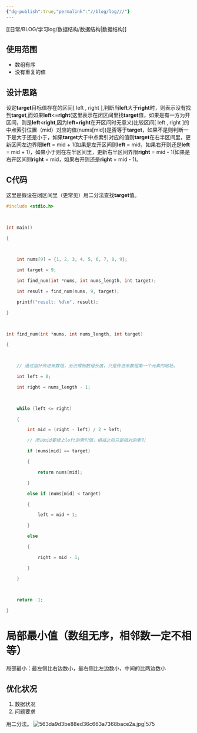 ```yaml
---
{"dg-publish":true,"permalink":"//blog/log///"}
---
```


[[日常/BLOG/学习log/数据结构/数据结构\|数据结构]]

## 使用范围
- 数组有序
- 没有重复的值
## 设计思路
设定**target**目标值存在的区间[ left , right ],判断当**left**大于**right**时，则表示没有找到**target**,而如果**left**<=**right**(这里表示在闭区间里找**target**值，如果是有一方为开区间，则是**left**<**right**,因为**left**=**right**在开区间时无意义)比较区间[ left , right ]的中点索引位置（mid）对应的值(nums[mid])是否等于**target**，如果不是则判断一下是大于还是小于，如果**target**大于中点索引对应的值则**target**在右半区间里，更新区间左边界限**left** = mid + 1(如果是左开区间则**left** = mid，如果右开则还是**left** = mid + 1)，如果小于则在左半区间里，更新右半区间界限**right** = mid - 1(如果是右开区间则**right** = mid，如果右开则还是**right** = mid - 1)。
## C代码
这里是假设在闭区间里（更常见）用二分法查找**target**值。
~~~c
#include <stdio.h>

  

int main()

{

  

    int nums[9] = {1, 2, 3, 4, 5, 6, 7, 8, 9};

    int target = 9;

    int find_num(int *nums, int nums_length, int target);

    int result = find_num(nums, 9, target);

    printf("result: %d\n", result);

}

  

int find_num(int *nums, int nums_length, int target)

{

  

    // 通过指针传进来数组，无法得到数组长度，只是传进来数组第一个元素的地址。

    int left = 0;

    int right = nums_length - 1;

  

    while (left <= right)

    {

        int mid = (right - left) / 2 + left;

        // 所以mid要续上left的索引值，相减之后只是相对的索引

        if (nums[mid] == target)

        {

            return nums[mid];

        }

        else if (nums[mid] < target)

        {

            left = mid + 1;

        }

        else

        {

            right = mid - 1;

        }

    }

  

    return -1;

}
~~~

# 局部最小值（数组无序，相邻数一定不相等）
局部最小：最左侧比右边数小，最右侧比左边数小，中间的比两边数小

## 优化状况
1. 数据状况
2. 问题要求

用二分法。
 ![563da9d3be88ed36c663a7368bace2a.jpg|575](/img/user/%E5%AE%9E%E9%AA%8C%E5%AE%A4/%E6%96%87%E4%BB%B6/563da9d3be88ed36c663a7368bace2a.jpg)
 

~~~c

~~~